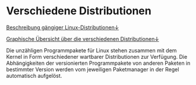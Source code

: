 # Verschiedene Distributionen

[Beschreibung gängiger Linux-Distributionen↓](gangige-linux-distributionen.md)

[Graphische Übersicht über die verschiedenen Distributionen↓](graphische-ubersicht-uber-die-verschiedenen-distributionen.md)

Die unzähligen Programmpakete für Linux stehen zusammen mit dem Kernel in Form verschiedener wartbarer Distributionen zur Verfügung. Die Abhängigkeiten der versionierten Programmpakete von anderen Paketen in bestimmter Version werden vom jeweiligen Paketmanager in der Regel automatisch aufgelöst.

